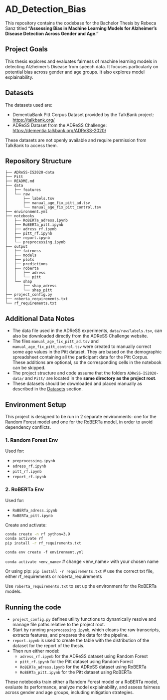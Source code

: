 # AD_Detection_Bias

This repository contains the codebase for the Bachelor Thesis by Rebeca Sanz titled **“Assessing Bias in Machine Learning Models for Alzheimer’s Disease Detection Across Gender and Age.”**

## Project Goals
This thesis explores and evaluates fairness of machine learning models in detecting Alzheimer’s Disease from speech data. It focuses particularly on potential bias across gender and age groups. It also explores model explainability.

## Datasets
The datasets used are: 
- DementiaBank Pitt Corpus Dataset provided by the TalkBank project: https://talkbank.org/
- ADReSS Dataset from the ADReSS Challenge: https://dementia.talkbank.org/ADReSS-2020/

These datasets are not openly available and require permission from TalkBank to access them. 


## Repository Structure
```
├── ADReSS-IS2020-data
├── Pitt
├── README.md
├── data
│   ├── features
│   └── raw
│       ├── labels.tsv
│       ├── manual_age_fix_pitt_ad.tsv
│       └── manual_age_fix_pitt_control.tsv
├── environment.yml
├── notebooks
│   ├── RoBERTa_adress.ipynb
│   ├── RoBERTa_pitt.ipynb
│   ├── adress_rf.ipynb
│   ├── pitt_rf.ipynb
│   ├── report.ipynb
│   └── preprocessing.ipynb
├── output
│   ├── fairness
│   ├── models
│   ├── plots
│   ├── predictions
│   ├── roberta
│   │   ├── adress
│   │   └── pitt
│   └── shap
│       ├── shap_adress
│       └── shap_pitt
├── project_config.py
├── roberta_requirements.txt
└── rf_requirements.txt
```

## Additional Data Notes 
- The data file used in the ADReSS experiments, `data/raw/labels.tsv`, can also be downloaded directly from the ADReSS Challenge website. 
- The files `manual_age_fix_pitt_ad.tsv` and `manual_age_fix_pitt_control.tsv` were created to manually correct some age values in the Pitt dataset. They are based on the demographic spreadsheet containing all the participant data for the Pitt Corpus. These additions are optional, so the corresponding cells in the notebook can be skipped. 
- The project structure and code assume that the folders `ADReSS-IS2020-data/` and `Pitt/` are located in the **same directory as the project root**.
- These datasets should be downloaded and placed manually as described in the [Datasets](#datasets) section.




## Environment Setup

This project is designed to be run in 2 separate environments: one for the Random Forest model and one for the RoBERTa model, in order to avoid dependency conflicts. 

### 1. Random Forest Env

Used for:
- `preprocessing.ipynb`
- `adress_rf.ipynb`
- `pitt_rf.ipynb`
- `report_rf.ipynb`

### 2. RoBERTa Env

Used for:
- `RoBERTa_adress.ipynb`
- `RoBERTa_pitt.ipynb`

Create and activate:
```bash
conda create -n rf python=3.9
conda activate rf
pip install -r rf_requirements.txt
```

```conda env create -f environment.yml``` 

```conda activate <env_name>```  # change <env_name> with your chosen name


Or using pip:
```pip install -r requirements.txt``` # use the correct txt file, either rf_requirements or roberta_requirements

Use ```roberta_requirements.txt``` to set up the environment for the RoBERTa models. 

## Running the code

- `project_config.py` defines utility functions to dynamically resolve and manage file paths relative to the project root. 
- Start by running `preprocessing.ipynb`, which cleans the raw transcripts, extracts features, and prepares the data for the pipeline. 
- `report.ipynb` is used to create the table with the distribution of the dataset for the report of the thesis.
- Then run either model:
    - `adress_rf.ipynb` for the ADReSS dataset using Random Forest
    - `pitt_rf.ipynb` for the Pitt dataset using Random Forest
    - `RoBERTa_adress.ipynb` for the ADReSS dataset using RoBERTa
    - `RoBERTa_pitt.ipynb` for the Pitt dataset using RoBERTa

These notebooks train either a Random Forest model or a RoBERTa model, evaluate its performance, analyze model explainability, and assess fairness across gender and age groups, including mitigation strategies.